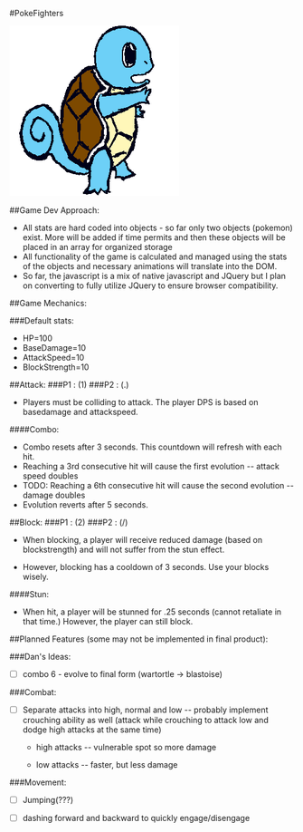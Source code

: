 #PokeFighters

![Image of Squirtle](img/squirtle.png)

##Game Dev Approach:
* All stats are hard coded into objects - so far only two objects (pokemon) exist. More will be added if time permits and then these objects will be placed in an array for organized storage
* All functionality of the game is calculated and managed using the stats of the objects and necessary animations will translate into the DOM.
* So far, the javascript is a mix of native javascript and JQuery but I plan on converting to fully utilize JQuery to ensure browser compatibility.

##Game Mechanics:

###Default stats:
* HP=100
* BaseDamage=10
* AttackSpeed=10
* BlockStrength=10


##Attack:
###P1 : (1)
###P2 : (.)
* Players must be colliding to attack. The player DPS is based on basedamage and attackspeed.

####Combo:

* Combo resets after 3 seconds. This countdown will refresh with each hit.
* Reaching a 3rd consecutive hit will cause the first evolution -- attack speed doubles
* TODO: Reaching a 6th consecutive hit will cause the second evolution -- damage doubles
* Evolution reverts after 5 seconds.



##Block:
###P1 : (2)
###P2 : (/)

* When blocking, a player will receive reduced damage (based on blockstrength) and will not suffer from the stun effect.

* However, blocking has a cooldown of 3 seconds. Use your blocks wisely.

####Stun:

* When hit, a player will be stunned for .25 seconds (cannot retaliate in that time.) However, the player can still block.




##Planned Features (some may not be implemented in final product):

###Dan's Ideas:

- [ ] combo 6 - evolve to final form (wartortle -> blastoise)

###Combat:

- [ ] Separate attacks into high, normal and low -- probably implement crouching ability as well (attack while crouching to attack low and dodge high attacks at the same time)

    * high attacks -- vulnerable spot so more damage

    * low attacks -- faster, but less damage

###Movement:

- [ ] Jumping(???)

- [ ] dashing forward and backward to quickly engage/disengage